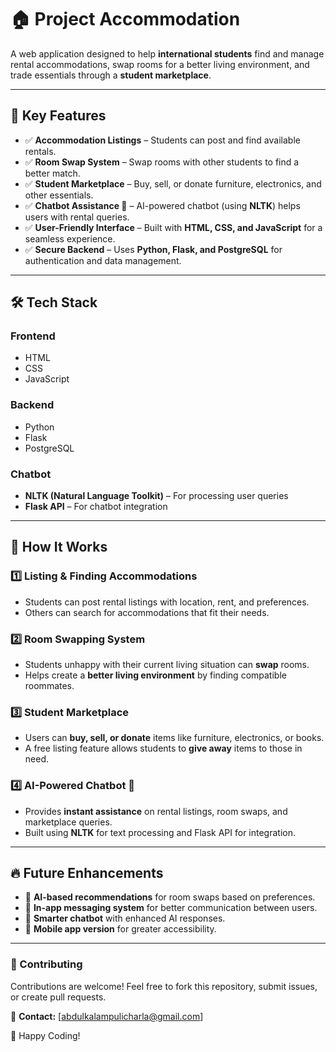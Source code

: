 # 🏠 Project Accommodation  

A web application designed to help **international students** find and manage rental accommodations, swap rooms for a better living environment, and trade essentials through a **student marketplace**.  

---

## 🚀 Key Features  

- ✅ **Accommodation Listings** – Students can post and find available rentals.  
- ✅ **Room Swap System** – Swap rooms with other students to find a better match.  
- ✅ **Student Marketplace** – Buy, sell, or donate furniture, electronics, and other essentials.  
- ✅ **Chatbot Assistance 🤖** – AI-powered chatbot (using **NLTK**) helps users with rental queries.  
- ✅ **User-Friendly Interface** – Built with **HTML, CSS, and JavaScript** for a seamless experience.  
- ✅ **Secure Backend** – Uses **Python, Flask, and PostgreSQL** for authentication and data management.  

---

## 🛠 Tech Stack  

### Frontend  
- HTML  
- CSS  
- JavaScript  

### Backend  
- Python  
- Flask  
- PostgreSQL  

### Chatbot  
- **NLTK (Natural Language Toolkit)** – For processing user queries  
- **Flask API** – For chatbot integration  

---

## 🏡 How It Works  

### 1️⃣ Listing & Finding Accommodations  
- Students can post rental listings with location, rent, and preferences.  
- Others can search for accommodations that fit their needs.  

### 2️⃣ Room Swapping System  
- Students unhappy with their current living situation can **swap** rooms.  
- Helps create a **better living environment** by finding compatible roommates.  

### 3️⃣ Student Marketplace  
- Users can **buy, sell, or donate** items like furniture, electronics, or books.  
- A free listing feature allows students to **give away** items to those in need.  

### 4️⃣ AI-Powered Chatbot 🤖  
- Provides **instant assistance** on rental listings, room swaps, and marketplace queries.  
- Built using **NLTK** for text processing and Flask API for integration.  

---

## 🔥 Future Enhancements  

- 🚀 **AI-based recommendations** for room swaps based on preferences.  
- 💬 **In-app messaging system** for better communication between users.  
- 🤖 **Smarter chatbot** with enhanced AI responses.  
- 📱 **Mobile app version** for greater accessibility.  

---

### 🎯 Contributing  
Contributions are welcome! Feel free to fork this repository, submit issues, or create pull requests.  

📧 **Contact:** [abdulkalampulicharla@gmail.com]  

🚀 Happy Coding!  
